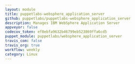 ```yaml
---
layout: module
title: puppetlabs-websphere_application_server
github: puppetlabs/puppetlabs-websphere_application_server
description: Manages IBM WebSphere Application Server
appveyor: false
codecov_token: ef8ebfa9632b46799eb523869ffa6cd5
puppet_module: puppetlabs/websphere_application_server
travis_com: false
travis_org: true
workflow: weekly
category: Linux
---
```

